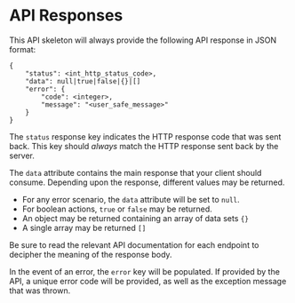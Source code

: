 # API Responses

This API skeleton will always provide the following API response in JSON format:

```
{
    "status": <int_http_status_code>,
    "data": null|true|false|{}|[]
    "error": {
        "code": <integer>,
        "message": "<user_safe_message>"
    }
}
```

The `status` response key indicates the HTTP response code that was sent back. This key should _always_ match the HTTP response sent back by the server.

The `data` attribute contains the main response that your client should consume. Depending upon the response, different values may be returned.

- For any error scenario, the `data` attribute will be set to `null`.
- For boolean actions, `true` or `false` may be returned.
- An object may be returned containing an array of data sets `{}`
- A single array may be returned `[]`

Be sure to read the relevant API documentation for each endpoint to decipher the meaning of the response body.

In the event of an error, the `error` key will be populated. If provided by the API, a unique error code will be provided, as well as the exception message that was thrown.